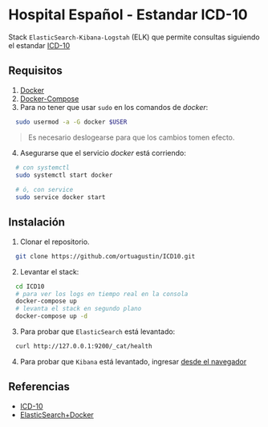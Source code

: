 # Hospital Español - Estandar ICD-10

Stack `ElasticSearch-Kibana-Logstah` (ELK) que permite consultas siguiendo el estandar [ICD-10](https://en.wikipedia.org/wiki/ICD-10)

## Requisitos

1. [Docker](https://www.docker.com/)
2. [Docker-Compose](https://docs.docker.com/compose/)
3. Para no tener que usar `sudo` en los comandos de *docker*:

```bash
  sudo usermod -a -G docker $USER
```

> Es necesario deslogearse para que los cambios tomen efecto.

4.  Asegurarse que el servicio *docker* está corriendo:

```bash
  # con systemctl  
  sudo systemctl start docker
  
  # ó, con service
  sudo service docker start
```

## Instalación

1. Clonar el repositorio.

```bash
  git clone https://github.com/ortuagustin/ICD10.git
```

2. Levantar el stack:

```bash
  cd ICD10
  # para ver los logs en tiempo real en la consola
  docker-compose up
  # levanta el stack en segundo plano
  docker-compose up -d
```

3. Para probar que `ElasticSearch` está levantado:

```bash
  curl http://127.0.0.1:9200/_cat/health
```
4. Para probar que `Kibana` está levantado, ingresar [desde el navegador](http://localhost:5601)

## Referencias

* [ICD-10](https://en.wikipedia.org/wiki/ICD-10)
* [ElasticSearch+Docker](https://www.elastic.co/guide/en/elasticsearch/reference/current/docker.html)
